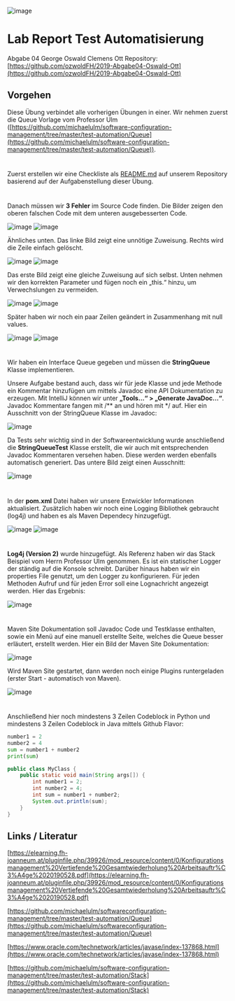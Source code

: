 ![image](https://user-images.githubusercontent.com/48798254/59568400-74b5eb80-907a-11e9-8ba9-83e4807de5ed.png) 

# Lab Report Test Automatisierung
Abgabe 04
George Oswald
Clemens Ott
Repository: [https://github.com/ozwoldFH/2019-Abgabe04-Oswald-Ott](https://github.com/ozwoldFH/2019-Abgabe04-Oswald-Ott)

## Vorgehen
Diese Übung verbindet alle vorherigen Übungen in einer. Wir nehmen zuerst die Queue Vorlage vom Professor Ulm ([https://github.com/michaelulm/software-configuration-management/tree/master/test-automation/Queue](https://github.com/michaelulm/software-configuration-management/tree/master/test-automation/Queue)).
#
Zuerst erstellen wir eine Checkliste als  [README.md](https://github.com/ozwoldFH/2019-Abgabe04-Oswald-Ott/blob/master/README.md) auf unserem Repository basierend auf der Aufgabenstellung dieser Übung. 
#
Danach müssen wir **3 Fehler** im Source Code finden. Die Bilder zeigen den oberen falschen Code mit dem unteren ausgebesserten Code.

![image](https://user-images.githubusercontent.com/48798254/59568380-2f91b980-907a-11e9-8804-363749214dd9.png)
![image](https://user-images.githubusercontent.com/48798254/59568449-2523ef80-907b-11e9-9200-dc8a2eb9f0c7.png)

Ähnliches unten. Das linke Bild zeigt eine unnötige Zuweisung. Rechts wird die Zeile einfach gelöscht.

![image](https://user-images.githubusercontent.com/48798254/59568454-3a991980-907b-11e9-953a-96078daf5278.png) 
![image](https://user-images.githubusercontent.com/48798254/59568458-3f5dcd80-907b-11e9-8abf-c4ce97fe79f4.png)

Das erste Bild zeigt eine gleiche Zuweisung auf sich selbst. Unten nehmen wir den korrekten Parameter und fügen noch ein „this.“ hinzu, um Verwechslungen zu vermeiden.

![image](https://user-images.githubusercontent.com/48798254/59568461-52709d80-907b-11e9-9940-1b2877670c71.png)
![image](https://user-images.githubusercontent.com/48798254/59568464-57cde800-907b-11e9-81a7-baa904d16cd2.png)

Später haben wir noch ein paar Zeilen geändert in Zusammenhang mit null values.

![image](https://user-images.githubusercontent.com/48798254/59568473-661c0400-907b-11e9-8678-a3660932667b.png) 
![image](https://user-images.githubusercontent.com/48798254/59568475-6ae0b800-907b-11e9-8643-f625bf089fe8.png)
#
Wir haben ein Interface Queue gegeben und müssen die **StringQueue** Klasse implementieren.

Unsere Aufgabe bestand auch, dass wir für jede Klasse und jede Methode ein Kommentar hinzufügen um mittels Javadoc eine API Dokumentation zu erzeugen. Mit IntelliJ können wir unter **„Tools…“ > „Generate JavaDoc…“**. Javadoc Kommentare fangen mit /** an und hören mit */ auf. Hier ein Ausschnitt von der StringQueue Klasse im Javadoc:

![image](https://user-images.githubusercontent.com/48798254/59568497-b5623480-907b-11e9-8424-0c69675601b9.png)

Da Tests sehr wichtig sind in der Softwareentwicklung wurde anschließend die **StringQueueTest** Klasse erstellt, die wir auch mit entsprechenden Javadoc Kommentaren versehen haben. Diese werden werden ebenfalls automatisch generiert. Das untere Bild zeigt einen Ausschnitt:

![image](https://user-images.githubusercontent.com/48798254/59568503-cd39b880-907b-11e9-9935-e124b4bdc24e.png)
#
In der **pom.xml** Datei haben wir unsere Entwickler Informationen aktualisiert. Zusätzlich haben wir noch eine Logging Bibliothek gebraucht (log4j) und haben es als Maven Dependecy hinzugefügt.

![image](https://user-images.githubusercontent.com/48798254/59568509-daef3e00-907b-11e9-92e8-ba064e0217f1.png)
![image](https://user-images.githubusercontent.com/48798254/59568513-e3477900-907b-11e9-9510-30c8fc4b089c.png)
#
**Log4j (Version 2)** wurde hinzugefügt. Als Referenz haben wir das Stack Beispiel vom Herrn Professor Ulm genommen. Es ist ein statischer Logger der ständig auf die Konsole schreibt. Darüber hinaus haben wir ein properties File genutzt, um den Logger zu konfigurieren. Für jeden Methoden Aufruf und für jeden Error soll eine Lognachricht angezeigt werden. Hier das Ergebnis:

![image](https://user-images.githubusercontent.com/48798254/59568521-f4908580-907b-11e9-8c3e-c32d34ec5823.png)
#
Maven Site Dokumentation soll Javadoc Code und Testklasse enthalten, sowie ein Menü auf eine manuell erstellte Seite, welches die Queue besser erläutert, erstellt werden. Hier ein Bild der Maven Site Dokumentation:

![image](https://user-images.githubusercontent.com/48798254/59568526-03773800-907c-11e9-9027-81ec1959a06e.png)

Wird Maven Site gestartet, dann werden noch einige Plugins runtergeladen (erster Start - automatisch von Maven).

![image](https://user-images.githubusercontent.com/48798254/59568528-11c55400-907c-11e9-8bf6-275cb99a5895.png)
#
Anschließend hier noch mindestens 3 Zeilen Codeblock in Python und mindestens 3 Zeilen Codeblock in Java mittels Github Flavor:
```python
number1 = 2
number2 = 4
sum = number1 + number2
print(sum)
``` 
```java
public class MyClass {
    public static void main(String args[]) {
        int number1 = 2;
        int number2 = 4;
        int sum = number1 + number2;
        System.out.println(sum);
    }
}
```

## Links / Literatur
[https://elearning.fh-joanneum.at/pluginfile.php/39926/mod_resource/content/0/Konfigurationsmanagement%20Vertiefende%20Gesamtwiederholung%20Arbeitsauftr%C3%A4ge%2020190528.pdf](https://elearning.fh-joanneum.at/pluginfile.php/39926/mod_resource/content/0/Konfigurationsmanagement%20Vertiefende%20Gesamtwiederholung%20Arbeitsauftr%C3%A4ge%2020190528.pdf)

[https://github.com/michaelulm/softwareconfiguration-management/tree/master/test-automation/Queue](https://github.com/michaelulm/softwareconfiguration-management/tree/master/test-automation/Queue)

[https://www.oracle.com/technetwork/articles/javase/index-137868.html](https://www.oracle.com/technetwork/articles/javase/index-137868.html)

[https://github.com/michaelulm/software-configuration-management/tree/master/test-automation/Stack](https://github.com/michaelulm/software-configuration-management/tree/master/test-automation/Stack)
